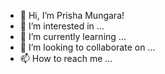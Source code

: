 - 👋 Hi, I’m Prisha Mungara!
- 👀 I’m interested in ...
- 🌱 I’m currently learning ...
- 💞️ I’m looking to collaborate on ...
- 📫 How to reach me ...

<!---
prishamungara/prishamungara is a ✨ special ✨ repository because its `README.md` (this file) appears on your GitHub profile.
You can click the Preview link to take a look at your changes.
--->
